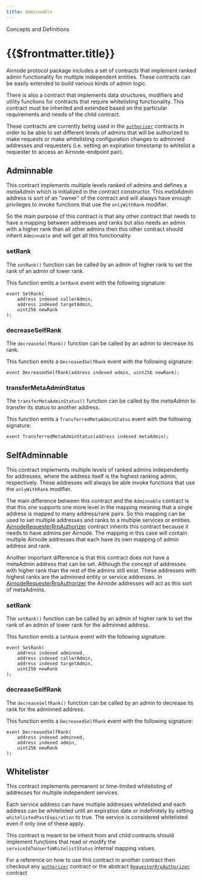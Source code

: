 ```yaml
---
title: Adminnable
---
```


<TitleSpan>Concepts and Definitions</TitleSpan>

# {{$frontmatter.title}}

<TocHeader />
<TOC class="table-of-contents" :include-level="[2,3]" />

Airnode protocol package includes a set of contracts that implement ranked admin
functionality for multiple independent entities. These contracts can be easily
extended to build various kinds of admin logic.

There is also a contract that implements data structures, modifiers and utility
functions for contracts that require whitelisting functionality. This contract
must be inherited and extended based on the particular requirements and needs of
the child contract.

These contracts are currently being used in the [`authorizer`](authorization.md)
contracts in order to be able to set different levels of admins that will be
authorized to make requests or make whitelisting configuration changes to
adminned addresses and requesters (i.e. setting an expiration timestamp to
whitelist a requester to access an Airnode-endpoint pair).

## Adminnable

This contract implements multiple levels ranked of admins and defines a
_metaAdmin_ which is initialized in the contract constructor. This _metaAdmin_
address is sort of an "owner" of the contract and will always have enough
privileges to invoke functions that use the `onlyWithRank` modifier.

So the main purpose of this contract is that any other contract that needs to
have a mapping between addresses and ranks but also needs an admin with a higher
rank than all other admins then this other contract should inherit `Adminnable`
and will get all this functionality.

### setRank

The `setRank()` function can be called by an admin of higher rank to set the
rank of an admin of lower rank.

This function emits a `SetRank` event with the following signature:

```
event SetRank(
    address indexed callerAdmin,
    address indexed targetAdmin,
    uint256 newRank
);
```

### decreaseSelfRank

The `decreaseSelfRank()` function can be called by an admin to decrease its
rank.

This function emits a `DecreasedSelfRank` event with the following signature:

```
event DecreasedSelfRank(address indexed admin, uint256 newRank);
```

### transferMetaAdminStatus

The `transferMetaAdminStatus()` function can be called by the _metaAdmin_ to
transfer its status to another address.

This function emits a `TransferredMetaAdminStatus` event with the following
signature:

```
event TransferredMetaAdminStatus(address indexed metaAdmin);
```

## SelfAdminnable

This contract implements multiple levels of ranked admins independently for
addresses, where the address itself is the highest ranking admin, respectively.
These addresses will always be able invoke functions that use the `onlyWithRank`
modifier.

The main difference between this contract and the `Adminnable` contract is that
this one supports one more level in the mapping meaning that a single address is
mapped to many address/rank pairs. So this mapping can be used to set multiple
addresses and ranks to a multiple services or entities.
[AirnodeRequesterRrpAuthorizer](authorization.md#airnoderequesterrrpauthorizer)
contract inherits this contract because it needs to have admins per Airnode. The
mapping in this case will contain multiple Airnode addresses that each have its
own mapping of admin address and rank.

Another important difference is that this contract does not have a metaAdmin
address that can be set. Although the concept of addresses with higher rank than
the rest of the admins still exist. These addresses with highest ranks are the
adminned entity or service addresses. In
[AirnodeRequesterRrpAuthorizer](authorization.md#airnoderequesterrrpauthorizer)
the Airnode addresses will act as this sort of metaAdmins.

### setRank

The `setRank()` function can be called by an admin of higher rank to set the
rank of an admin of lower rank for the adminned address.

This function emits a `SetRank` event with the following signature:

```
event SetRank(
    address indexed adminned,
    address indexed callerAdmin,
    address indexed targetAdmin,
    uint256 newRank
);
```

### decreaseSelfRank

The `decreaseSelfRank()` function can be called by an admin to decrease its rank
for the adminned address.

This function emits a `DecreasedSelfRank` event with the following signature:

```
event DecreasedSelfRank(
    address indexed adminned,
    address indexed admin,
    uint256 newRank
);
```

## Whitelister

This contract implements permanent or time-limited whitelisting of addresses for
multiple independent services.

Each service address can have multiple addresses whitelisted and each address
can be whitelisted until an expiration date or indefinitely by setting
`whitelistedPastExpiration` to true. The service is considered whitelisted even
if only one of these apply.

This contract is meant to be inherit from and child contracts should implement
functions that read or modify the `serviceIdToUserToWhitelistStatus` internal
mapping values.

For a reference on how to use this contract in another contract then checkout
any [`authorizer`](authorization.md) contract or the abstract
[`RequesterRrpAuthorizer`](https://github.com/api3dao/airnode/blob/master/packages/protocol/contracts/rrp/authorizers/RequesterRrpAuthorizer.sol)
contract
